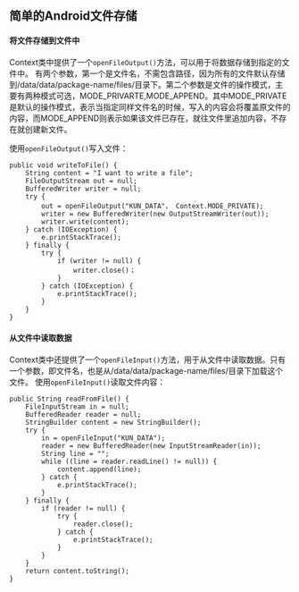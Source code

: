 ## 简单的Android文件存储 ##
#### 将文件存储到文件中 ####
 Context类中提供了一个`openFileOutput()`方法，可以用于将数据存储到指定的文件中。
有两个参数，第一个是文件名，不需包含路径，因为所有的文件默认存储到/data/data/package-name/files/目录下。第二个参数是文件的操作模式，主要有两种模式可选，MODE_PRIVARTE,MODE_APPEND。其中MODE_PRIVATE是默认的操作模式，表示当指定同样文件名的时候，写入的内容会将覆盖原文件的内容，而MODE_APPEND则表示如果该文件已存在，就往文件里追加内容，不存在就创建新文件。

使用`openFileOutput()`写入文件：

    public void writeToFile() {
		String content = "I want to write a file";
		FileOutputStream out = null;
		BufferedWriter writer = null;
		try {
			out = openFileOutput("KUN_DATA"， Context.MODE_PRIVATE);
			writer = new BufferedWriter(new OutputStreamWriter(out));
			writer.write(content);
		} catch (IOException) {
			e.printStackTrace();
		} finally {
			try {
				if (writer != null) {
					writer.close()；
				}
			} catch (IOException) {
				e.printStackTrace();
			}
		}
	}

#### 从文件中读取数据 ####
 Context类中还提供了一个`openFileInput()`方法，用于从文件中读取数据。只有一个参数，即文件名，也是从/data/data/package-name/files/目录下加载这个文件。
使用`openFileInput()`读取文件内容：

    public String readFromFile() {
		FileInputStream in = null;
		BufferedReader reader = null;
		StringBuilder content = new StringBuilder();
		try {
			in = openFileInput("KUN_DATA");
			reader = new BufferedReader(new InputStreamReader(in));
			String line = "";
			while ((line = reader.readLine() != null)) {
				content.append(line);
			} catch {
				e.printStackTrace();
			}
		} finally {
			if (reader != null) {
				try {
					reader.close();
				} catch {
					e.printStackTrace();
				}
			}
		}
		return content.toString();
	}